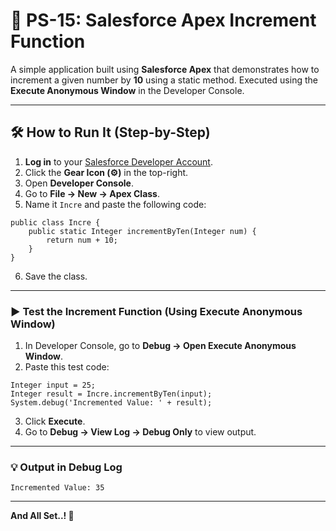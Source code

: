 # 🔼 PS-15: Salesforce Apex Increment Function

A simple application built using **Salesforce Apex** that demonstrates how to increment a given number by **10** using a static method. Executed using the **Execute Anonymous Window** in the Developer Console.

---

## 🛠️ How to Run It (Step-by-Step)

1. **Log in** to your [Salesforce Developer Account](https://developer.salesforce.com/).
2. Click the **Gear Icon (⚙️)** in the top-right.
3. Open **Developer Console**.
4. Go to **File → New → Apex Class**.
5. Name it `Incre` and paste the following code:

```apex
public class Incre {
    public static Integer incrementByTen(Integer num) {
        return num + 10;
    }
}
```

6. Save the class.

---

### ▶️ Test the Increment Function (Using Execute Anonymous Window)

1. In Developer Console, go to **Debug → Open Execute Anonymous Window**.
2. Paste this test code:

```apex
Integer input = 25;
Integer result = Incre.incrementByTen(input);
System.debug('Incremented Value: ' + result);
```

3. Click **Execute**.
4. Go to **Debug → View Log → Debug Only** to view output.

---

### 💡 Output in Debug Log

```
Incremented Value: 35
```

---

**And All Set..! 🎉**
